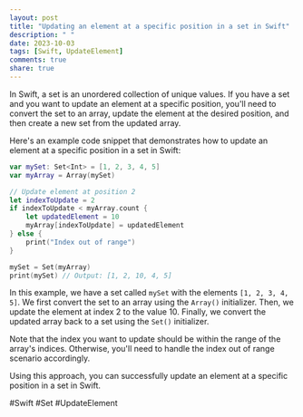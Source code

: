 ```yaml
---
layout: post
title: "Updating an element at a specific position in a set in Swift"
description: " "
date: 2023-10-03
tags: [Swift, UpdateElement]
comments: true
share: true
---
```


In Swift, a set is an unordered collection of unique values. If you have a set and you want to update an element at a specific position, you'll need to convert the set to an array, update the element at the desired position, and then create a new set from the updated array.

Here's an example code snippet that demonstrates how to update an element at a specific position in a set in Swift:

```swift
var mySet: Set<Int> = [1, 2, 3, 4, 5]
var myArray = Array(mySet)

// Update element at position 2
let indexToUpdate = 2
if indexToUpdate < myArray.count {
    let updatedElement = 10
    myArray[indexToUpdate] = updatedElement
} else {
    print("Index out of range")
}

mySet = Set(myArray)
print(mySet) // Output: [1, 2, 10, 4, 5]
```

In this example, we have a set called `mySet` with the elements `[1, 2, 3, 4, 5]`. We first convert the set to an array using the `Array()` initializer. Then, we update the element at index 2 to the value 10. Finally, we convert the updated array back to a set using the `Set()` initializer.

Note that the index you want to update should be within the range of the array's indices. Otherwise, you'll need to handle the index out of range scenario accordingly.

Using this approach, you can successfully update an element at a specific position in a set in Swift.

#Swift #Set #UpdateElement